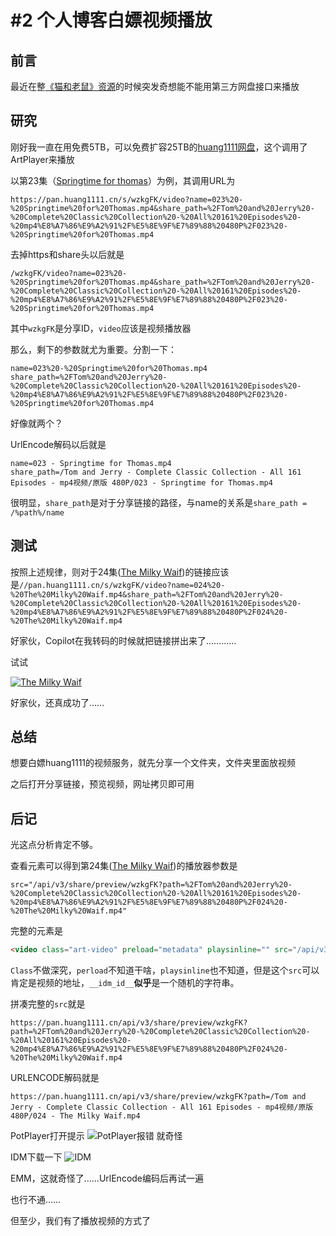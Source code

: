 # #2 个人博客白嫖视频播放
## 前言
最近在整[《猫和老鼠》资源](/resource-share/sharing/tom-and-jerry.md)的时候突发奇想能不能用第三方网盘接口来播放
## 研究
刚好我一直在用免费5TB，可以免费扩容25TB的[huang1111网盘](//pan.huang1111.cn/)，这个调用了ArtPlayer来播放

以第23集（[Springtime for thomas](pan.huang1111.cn/s/wzkgFK/video?name=023%20-%20Springtime%20for%20Thomas.mp4&share_path=%2FTom%20and%20Jerry%20-%20Complete%20Classic%20Collection%20-%20All%20161%20Episodes%20-%20mp4%E8%A7%86%E9%A2%91%2F%E5%8E%9F%E7%89%88%20480P%2F023%20-%20Springtime%20for%20Thomas.mp4)）为例，其调用URL为
```
https://pan.huang1111.cn/s/wzkgFK/video?name=023%20-%20Springtime%20for%20Thomas.mp4&share_path=%2FTom%20and%20Jerry%20-%20Complete%20Classic%20Collection%20-%20All%20161%20Episodes%20-%20mp4%E8%A7%86%E9%A2%91%2F%E5%8E%9F%E7%89%88%20480P%2F023%20-%20Springtime%20for%20Thomas.mp4
```
去掉https和share头以后就是
```
/wzkgFK/video?name=023%20-%20Springtime%20for%20Thomas.mp4&share_path=%2FTom%20and%20Jerry%20-%20Complete%20Classic%20Collection%20-%20All%20161%20Episodes%20-%20mp4%E8%A7%86%E9%A2%91%2F%E5%8E%9F%E7%89%88%20480P%2F023%20-%20Springtime%20for%20Thomas.mp4
```
其中`wzkgFK`是分享ID，`video`应该是视频播放器

那么，剩下的参数就尤为重要。分割一下：
```
name=023%20-%20Springtime%20for%20Thomas.mp4
share_path=%2FTom%20and%20Jerry%20-%20Complete%20Classic%20Collection%20-%20All%20161%20Episodes%20-%20mp4%E8%A7%86%E9%A2%91%2F%E5%8E%9F%E7%89%88%20480P%2F023%20-%20Springtime%20for%20Thomas.mp4
```
好像就两个？

UrlEncode解码以后就是
```
name=023 - Springtime for Thomas.mp4
share_path=/Tom and Jerry - Complete Classic Collection - All 161 Episodes - mp4视频/原版 480P/023 - Springtime for Thomas.mp4
```
很明显，`share_path`是对于分享链接的路径，与name的关系是`share_path = /%path%/name`
## 测试
按照上述规律，则对于24集([The Milky Waif](//pan.huang1111.cn/s/wzkgFK/video?name=024%20-%20The%20Milky%20Waif.mp4&share_path=%2FTom%20and%20Jerry%20-%20Complete%20Classic%20Collection%20-%20All%20161%20Episodes%20-%20mp4%E8%A7%86%E9%A2%91%2F%E5%8E%9F%E7%89%88%20480P%2F024%20-%20The%20Milky%20Waif.mp4))的链接应该是`//pan.huang1111.cn/s/wzkgFK/video?name=024%20-%20The%20Milky%20Waif.mp4&share_path=%2FTom%20and%20Jerry%20-%20Complete%20Classic%20Collection%20-%20All%20161%20Episodes%20-%20mp4%E8%A7%86%E9%A2%91%2F%E5%8E%9F%E7%89%88%20480P%2F024%20-%20The%20Milky%20Waif.mp4`

好家伙，Copilot在我转码的时候就把链接拼出来了…………

试试

[![The Milky Waif](https://s1.ax1x.com/2022/08/14/vUIPFe.md.png)](https://imgtu.com/i/vUIPFe)

好家伙，还真成功了……
## 总结
想要白嫖huang1111的视频服务，就先分享一个文件夹，文件夹里面放视频

之后打开分享链接，预览视频，网址拷贝即可用
## 后记
光这点分析肯定不够。

查看元素可以得到第24集([The Milky Waif](//pan.huang1111.cn/s/wzkgFK/video?name=024%20-%20The%20Milky%20Waif.mp4&share_path=%2FTom%20and%20Jerry%20-%20Complete%20Classic%20Collection%20-%20All%20161%20Episodes%20-%20mp4%E8%A7%86%E9%A2%91%2F%E5%8E%9F%E7%89%88%20480P%2F024%20-%20The%20Milky%20Waif.mp4))的播放器参数是
```
src="/api/v3/share/preview/wzkgFK?path=%2FTom%20and%20Jerry%20-%20Complete%20Classic%20Collection%20-%20All%20161%20Episodes%20-%20mp4%E8%A7%86%E9%A2%91%2F%E5%8E%9F%E7%89%88%20480P%2F024%20-%20The%20Milky%20Waif.mp4"
```
完整的元素是
```html
<video class="art-video" preload="metadata" playsinline="" src="/api/v3/share/preview/wzkgFK?path=%2FTom%20and%20Jerry%20-%20Complete%20Classic%20Collection%20-%20All%20161%20Episodes%20-%20mp4%E8%A7%86%E9%A2%91%2F%E5%8E%9F%E7%89%88%20480P%2F024%20-%20The%20Milky%20Waif.mp4" __idm_id__="5103617"></video>
```
`Class`不做深究，`perload`不知道干啥，`playsinline`也不知道，但是这个`src`可以肯定是视频的地址，`__idm_id__`**似乎**是一个随机的字符串。

拼凑完整的`src`就是
```
https://pan.huang1111.cn/api/v3/share/preview/wzkgFK?path=%2FTom%20and%20Jerry%20-%20Complete%20Classic%20Collection%20-%20All%20161%20Episodes%20-%20mp4%E8%A7%86%E9%A2%91%2F%E5%8E%9F%E7%89%88%20480P%2F024%20-%20The%20Milky%20Waif.mp4
```
URLENCODE解码就是
```
https://pan.huang1111.cn/api/v3/share/preview/wzkgFK?path=/Tom and Jerry - Complete Classic Collection - All 161 Episodes - mp4视频/原版 480P/024 - The Milky Waif.mp4
```
PotPlayer打开提示
![PotPlayer报错](https://s1.ax1x.com/2022/08/14/vUoXb6.png)
就奇怪

IDM下载一下
![IDM](https://s1.ax1x.com/2022/08/14/vUTVVf.png)

EMM，这就奇怪了……UrlEncode编码后再试一遍

也行不通……

但至少，我们有了播放视频的方式了